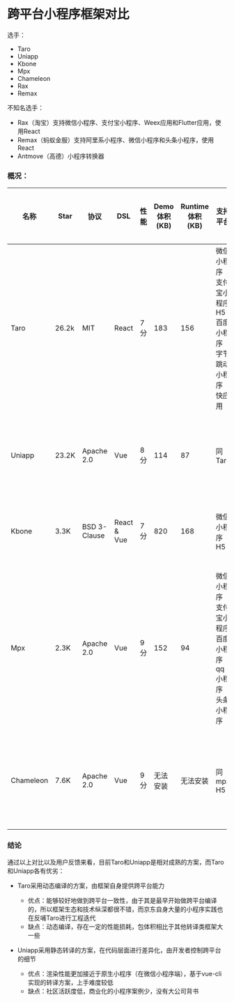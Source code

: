 # 跨平台小程序框架对比

选手：
- Taro
- Uniapp
- Kbone
- Mpx
- Chameleon
- Rax
- Remax

不知名选手：
- Rax（淘宝）支持微信小程序、支付宝小程序、Weex应用和Flutter应用，使用React
- Remax（蚂蚁金服）支持阿里系小程序、微信小程序和头条小程序，使用React
- Antmove（高德）小程序转换器

### 概况：

| 名称 | Star | 协议 | DSL | 性能 | Demo体积(KB) | Runtime体积(KB) | 支持平台 | 跨端组件库 | 工具链 | 所属公司 | 所属公司小程序项目 | 优秀案例 | 优点 | 缺点 |
| ---- | ---- | ---- | ---- | ---- | ---- | ---- | ---- | ---- | ---- | ---- | ---- | ---- | ---- | ---- |
| Taro | 26.2k | MIT | React | 7分 | 183 | 156 | 微信小程序<br>支付宝小程序<br>H5<br>百度小程序<br>字节跳动小程序<br>快应用 | 支持 | webpack<br>redux<br>mobx<br>umijs<br>开放生态 | 京东 | 京东购物<br>京东快递<br>京东到家<br>京东超市<br>京东好物街<br>京喜 | 甩甩宝宝<br>货拉拉<br>淘票票 | 功能完善、社区活跃 | 未优化的情况下基础包体积太大 |
| Uniapp | 23.2K | Apache 2.0 | Vue | 8分 | 114 | 87 | 同Taro | 支持 | 官方插件市场 | DCLOUD | uni-app组件库 | VIVO商城<br>CSDN | 页面渲染性能较好 | 社区活跃度较低，没有自身产品背书 |
| Kbone | 3.3K | BSD 3-Clause | React & Vue | 7分 | 820 | 168 | 微信小程序<br>H5 | 不支持 | 大部分开源生态 | 腾讯 | 微信开放社区 | 无 | 小程序团队亲儿子 | 可用性差，生态不完善 | 
| Mpx | 2.3K | Apache 2.0 | Vue | 9分 | 152 | 94 | 微信小程序<br>支付宝小程序<br>百度小程序<br>qq小程序<br>头条小程序 | 不支持 | 自建生态 | 滴滴 | 滴滴出行 | 番茄借阅 | 性能接近于原生 | 可用性未知，无法对接开源社区，官方案例划水，疑似为KPI项目 |
| Chameleon | 7.6K | Apache 2.0 | Vue | 9分 | 无法安装 | 无法安装 | 同mpx<br>H5 | 不支持 | 自建生态 | 滴滴 | 青桔单车 | 芒果TV视频 | 性能不错，支持H5 | 案例极少，框架跨平台也仅限于可用 |


### 结论

通过以上对比以及用户反馈来看，目前Taro和Uniapp是相对成熟的方案，而Taro和Uniapp各有优劣：
- Taro采用动态编译的方案，由框架自身提供跨平台能力
  - 优点：能够较好地做到跨平台一致性，由于其是最早开始做跨平台编译的，所以框架生态和技术纵深都很不错，而京东自身大量的小程序实践也在反哺Taro进行工程迭代
  - 缺点：动态编译，存在一定的性能损耗，包体积相比于其他转译类框架大一些

- Uniapp采用静态转译的方案，在代码层面进行差异化，由开发者控制跨平台的细节
  - 优点：渲染性能更加接近于原生小程序（在微信小程序端），基于vue-cli实现的转译方案，上手难度较低
  - 缺点：社区活跃度低，商业化的小程序案例少，没有大公司背书